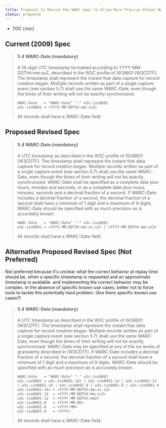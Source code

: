 ```yaml
---
title: Proposal to Revise the WARC Spec to Allow More Precise Values WARC-Date
status: proposed
---
```


* TOC
{:toc}

Current (2009) Spec
-------------------
> #### 5.4 WARC-Date (mandatory)
> 
> A 14-digit UTC timestamp formatted according to YYYY-MM-DDThh:mm:ssZ, described
> in the W3C profile of ISO8601 [W3CDTF]. The timestamp shall represent the
> instant that data capture for record creation began. Multiple records written
> as part of a single capture event (see section 5.7) shall use the same
> WARC-Date, even though the times of their writing will not be exactly
> synchronized.
> 
>     WARC-Date   = "WARC-Date" ":" w3c-iso8601
>     w3c-iso8601 = <YYYY-MM-DDThh:mm:ssZ>
> 
> All records shall have a WARC-Date field.


Proposed Revised Spec
---------------------
> #### 5.4 WARC-Date (mandatory)
> 
> A UTC timestamp as described in the W3C profile of ISO8601 [W3CDTF]. The
> timestamp shall represent the instant that data capture for record creation
> began. Multiple records written as part of a single capture event (see section
> 5.7) shall use the same WARC-Date, even though the times of their writing will
> not be exactly synchronized. WARC-Date shall be specified as a complete date
> plus hours, minutes and seconds, or as a complete date plus hours, minutes,
> seconds and a decimal fraction of a second. If WARC-Date includes a decimal
> fraction of a second, the decimal fraction of a second shall have a minimum of
> 1 digit and a maximum of 9 digits. WARC-Date should be specified with as
> much precision as is accurately known.
> 
>     WARC-Date   = "WARC-Date" ":" w3c-iso8601
>     w3c-iso8601 = <YYYY-MM-DDThh:mm:ss.sZ> | <YYYY-MM-DDThh:mm:ssZ>
>
> All records shall have a WARC-Date field.


Alternative Proposed Revised Spec (Not Preferred)
-------------------------------------------------
Not preferred because it's unclear what the correct behavior at replay time
should be, when a specific timestamp is requested and an approximate timestamp is
available. and implementing the correct behavior may be complex. In the absence
of specific known use cases, better not to force tools to tackle this
potentially hard problem. (Are there specific known use cases?)

> #### 5.4 WARC-Date (mandatory)
> 
> A UTC timestamp as described in the W3C profile of ISO8601 [W3CDTF]. The
> timestamp shall represent the instant that data capture for record creation
> began. Multiple records written as part of a single capture event (see section
> 5.7) shall use the same WARC-Date, even though the times of their writing will
> not be exactly synchronized. WARC-Date may be specified at any of the six
> levels of granularity described in [W3CDTF].  If WARC-Date includes a decimal
> fraction of a second, the decimal fraction of a second shall have a minimum of
> 1 digit and a maximum of 9 digits. WARC-Date should be specified with as
> much precision as is accurately known.
> 
>     WARC-Date   = "WARC-Date" ":" w3c-iso8601
>     w3c-iso8601 = w3c-iso8601-14+ | w3c-iso8601-14 | w3c-iso8601-12 | w3c-iso8601-10 | w3c-iso8601-8 | w3c-iso8601-6 | w3c-iso8601-4
>     w3c-iso8601-14+ = <YYYY-MM-DDThh:mm:ss.sZ>
>     w3c-iso8601-14  = <YYYY-MM-DDThh:mm:ssZ>
>     w3c-iso8601-12  = <YYYY-MM-DDThh:mmZ>
>     w3c-iso8601-8   = <YYYY-MM-DD>
>     w3c-iso8601-6   = <YYYY-MM>
>     w3c-iso8601-4   = <YYYY>
> 
> All records shall have a WARC-Date field.

